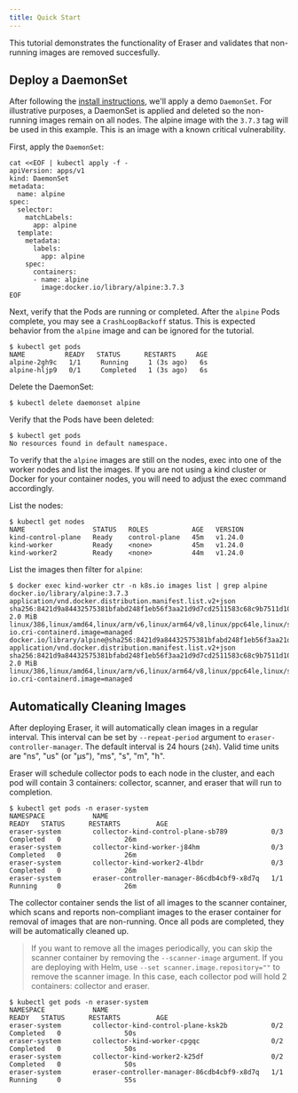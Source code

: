 ```yaml
---
title: Quick Start
---
```


This tutorial demonstrates the functionality of Eraser and validates that non-running images are removed succesfully.

## Deploy a DaemonSet

After following the [install instructions](installation.md), we'll apply a demo `DaemonSet`. For illustrative purposes, a DaemonSet is applied and deleted so the non-running images remain on all nodes. The alpine image with the `3.7.3` tag will be used in this example. This is an image with a known critical vulnerability.

First, apply the `DaemonSet`:

```shell
cat <<EOF | kubectl apply -f -
apiVersion: apps/v1
kind: DaemonSet
metadata:
  name: alpine
spec:
  selector:
    matchLabels:
      app: alpine
  template:
    metadata:
      labels:
        app: alpine
    spec:
      containers:
      - name: alpine
        image:docker.io/library/alpine:3.7.3
EOF
```

Next, verify that the Pods are running or completed. After the `alpine` Pods complete, you may see a `CrashLoopBackoff` status. This is expected behavior from the `alpine` image and can be ignored for the tutorial.

```shell
$ kubectl get pods
NAME          READY   STATUS      RESTARTS     AGE
alpine-2gh9c   1/1     Running     1 (3s ago)   6s
alpine-hljp9   0/1     Completed   1 (3s ago)   6s
```

Delete the DaemonSet:

```shell
$ kubectl delete daemonset alpine
```

Verify that the Pods have been deleted:

```shell
$ kubectl get pods
No resources found in default namespace.
```

To verify that the `alpine` images are still on the nodes, exec into one of the worker nodes and list the images. If you are not using a kind cluster or Docker for your container nodes, you will need to adjust the exec command accordingly.

List the nodes:

```shell
$ kubectl get nodes
NAME                 STATUS   ROLES           AGE   VERSION
kind-control-plane   Ready    control-plane   45m   v1.24.0
kind-worker          Ready    <none>          45m   v1.24.0
kind-worker2         Ready    <none>          44m   v1.24.0
```

List the images then filter for `alpine`:

```shell
$ docker exec kind-worker ctr -n k8s.io images list | grep alpine
docker.io/library/alpine:3.7.3                                                                             application/vnd.docker.distribution.manifest.list.v2+json sha256:8421d9a84432575381bfabd248f1eb56f3aa21d9d7cd2511583c68c9b7511d10 2.0 MiB   linux/386,linux/amd64,linux/arm/v6,linux/arm64/v8,linux/ppc64le,linux/s390x  io.cri-containerd.image=managed
docker.io/library/alpine@sha256:8421d9a84432575381bfabd248f1eb56f3aa21d9d7cd2511583c68c9b7511d10           application/vnd.docker.distribution.manifest.list.v2+json sha256:8421d9a84432575381bfabd248f1eb56f3aa21d9d7cd2511583c68c9b7511d10 2.0 MiB   linux/386,linux/amd64,linux/arm/v6,linux/arm64/v8,linux/ppc64le,linux/s390x  io.cri-containerd.image=managed

```

## Automatically Cleaning Images

After deploying Eraser, it will automatically clean images in a regular interval. This interval can be set by `--repeat-period` argument to `eraser-controller-manager`. The default interval is 24 hours (`24h`). Valid time units are "ns", "us" (or "µs"), "ms", "s", "m", "h".

Eraser will schedule collector pods to each node in the cluster, and each pod will contain 3 containers: collector, scanner, and eraser that will run to completion.

```shell
$ kubectl get pods -n eraser-system
NAMESPACE            NAME                                         READY   STATUS      RESTARTS         AGE
eraser-system        collector-kind-control-plane-sb789           0/3     Completed   0                26m
eraser-system        collector-kind-worker-j84hm                  0/3     Completed   0                26m
eraser-system        collector-kind-worker2-4lbdr                 0/3     Completed   0                26m
eraser-system        eraser-controller-manager-86cdb4cbf9-x8d7q   1/1     Running     0                26m
```

The collector container sends the list of all images to the scanner container, which scans and reports non-compliant images to the eraser container for removal of images that are non-running. Once all pods are completed, they will be automatically cleaned up. 

> If you want to remove all the images periodically, you can skip the scanner container by removing the `--scanner-image` argument. If you are deploying with Helm, use `--set scanner.image.repository=""` to remove the scanner image. In this case, each collector pod will hold 2 containers: collector and eraser.

```shell
$ kubectl get pods -n eraser-system
NAMESPACE            NAME                                         READY   STATUS      RESTARTS         AGE
eraser-system        collector-kind-control-plane-ksk2b           0/2     Completed   0                50s
eraser-system        collector-kind-worker-cpgqc                  0/2     Completed   0                50s
eraser-system        collector-kind-worker2-k25df                 0/2     Completed   0                50s
eraser-system        eraser-controller-manager-86cdb4cbf9-x8d7q   1/1     Running     0                55s
```
